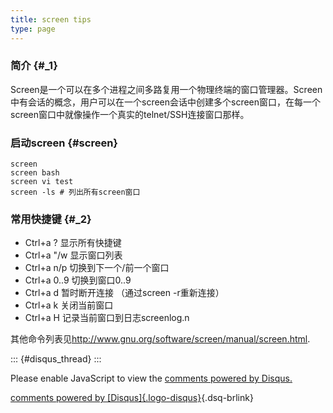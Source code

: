 ```yaml
---
title: screen tips
type: page
---
```


### 简介 {#_1}

Screen是一个可以在多个进程之间多路复用一个物理终端的窗口管理器。Screen中有会话的概念，用户可以在一个screen会话中创建多个screen窗口，在每一个screen窗口中就像操作一个真实的telnet/SSH连接窗口那样。

### 启动screen {#screen}

    screen
    screen bash
    screen vi test
    screen -ls # 列出所有screen窗口

### 常用快捷键 {#_2}

-   Ctrl+a ? 显示所有快捷键
-   Ctrl+a \"/w 显示窗口列表
-   Ctrl+a n/p 切换到下一个/前一个窗口
-   Ctrl+a 0..9 切换到窗口0..9
-   Ctrl+a d 暂时断开连接 （通过screen -r重新连接）
-   Ctrl+a k 关闭当前窗口
-   Ctrl+a H 记录当前窗口到日志screenlog.n

其他命令列表见<http://www.gnu.org/software/screen/manual/screen.html>.

::: {#disqus_thread}
:::

Please enable JavaScript to view the [comments powered by
Disqus.](http://disqus.com/?ref_noscript)

[comments powered by
[Disqus]{.logo-disqus}](http://disqus.com){.dsq-brlink}

